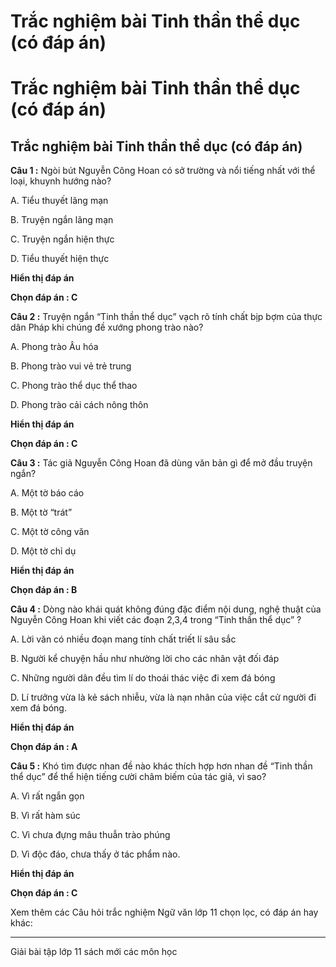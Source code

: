 # Trắc nghiệm bài Tinh thần thể dục (có đáp án)

# Trắc nghiệm bài Tinh thần thể dục (có đáp án)

## Trắc nghiệm bài Tinh thần thể dục (có đáp án)

**Câu 1 :** Ngòi bút Nguyễn Công Hoan có sở trường và nổi tiếng nhất với thể loại, khuynh hướng nào? 

A. Tiểu thuyết lãng mạn

B. Truyện ngắn lãng mạn 

C. Truyện ngắn hiện thực 

D. Tiểu thuyết hiện thực

**Hiển thị đáp án**

**Chọn đáp án : C**

**Câu 2 :** Truyện ngắn “Tinh thần thể dục” vạch rõ tính chất bịp bợm của thực dân Pháp khi chúng đề xướng phong trào nào? 

A. Phong trào Âu hóa

B. Phong trào vui vẻ trẻ trung 

C. Phong trào thể dục thể thao

D. Phong trào cải cách nông thôn

**Hiển thị đáp án**

**Chọn đáp án : C**

**Câu 3 :** Tác giả Nguyễn Công Hoan đã dùng văn bản gì để mở đầu truyện ngắn? 

A. Một tờ báo cáo 

B. Một tờ “trát”

C. Một tờ công văn 

D. Một tờ chỉ dụ 

**Hiển thị đáp án**

**Chọn đáp án : B**

**Câu 4 :** Dòng nào khái quát không đúng đặc điểm nội dung, nghệ thuật của Nguyễn Công Hoan khi viết các đoạn 2,3,4 trong “Tinh thần thể dục” ? 

A. Lời văn có nhiều đoạn mang tính chất triết lí sâu sắc

B. Người kể chuyện hầu như nhường lời cho các nhân vật đối đáp 

C. Những người dân đều tìm lí do thoái thác việc đi xem đá bóng

D. Lí trưởng vừa là kẻ sách nhiễu, vừa là nạn nhân của việc cắt cử người đi xem đá bóng. 

**Hiển thị đáp án**

**Chọn đáp án : A**

**Câu 5 :** Khó tìm được nhan đề nào khác thích hợp hơn nhan đề “Tinh thần thể dục” để thể hiện tiếng cười châm biếm của tác giả, vì sao? 

A. Vì rất ngắn gọn

B. Vì rất hàm súc

C. Vì chưa đựng mâu thuẫn trào phúng 

D. Vì độc đáo, chưa thấy ở tác phẩm nào. 

**Hiển thị đáp án**

**Chọn đáp án : C**

Xem thêm các Câu hỏi trắc nghiệm Ngữ văn lớp 11 chọn lọc, có đáp án hay khác:

* * *

Giải bài tập lớp 11 sách mới các môn học
